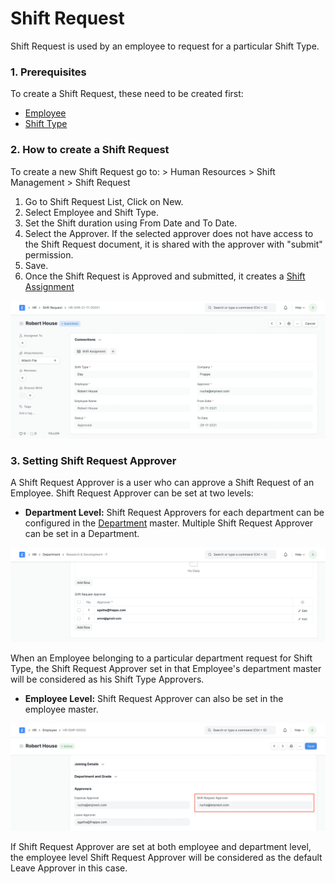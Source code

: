 
# Shift Request



Shift Request is used by an employee to request for a particular Shift Type.

### 1. Prerequisites

To create a Shift Request, these need to be created first:

* [Employee](/docs/en/human-resources/employee)
* [Shift Type](/docs/en/human-resources/shift_type)

### 2. How to create a Shift Request

To create a new Shift Request go to: > Human Resources > Shift Management > Shift Request

1. Go to Shift Request List, Click on New.
2. Select Employee and Shift Type.
3. Set the Shift duration using From Date and To Date.
4. Select the Approver. If the selected approver does not have access to the Shift Request document, it is shared with the approver with "submit" permission.
5. Save.
6. Once the Shift Request is Approved and submitted, it creates a [Shift Assignment](/docs/en/human-resources/shift_assignment)

![Shift Request](/files/shift-requestae7f8e.png)

### 3. Setting Shift Request Approver

A Shift Request Approver is a user who can approve a Shift Request of an Employee. Shift Request Approver can be set at two levels:

* **Department Level:** Shift Request Approvers for each department can be configured in the [Department](/docs/en/human-resources/department) master. Multiple Shift Request Approver can be set in a Department.

![Shift Request Approvers](/files/department-shift-request-approvers.png)

When an Employee belonging to a particular department request for Shift Type, the Shift Request Approver set in that Employee's department master will be considered as his Shift Type Approvers.
* **Employee Level:** Shift Request Approver can also be set in the employee master.

![Shift Request Approvers](/files/employee-shift-request-approver.png)

If Shift Request Approver are set at both employee and department level, the employee level Shift Request Approver will be considered as the default Leave Approver in this case.




